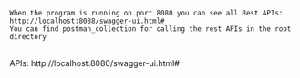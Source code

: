 `When the program is running on port 8080 you can see all Rest APIs: http://localhost:8088/swagger-ui.html#`
<br>
`You can find postman_collection for calling the rest APIs in the root directory`

<br>APIs: http://localhost:8080/swagger-ui.html# 